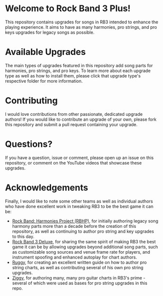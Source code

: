 # Welcome to Rock Band 3 Plus!
This repository contains upgrades for songs in RB3 intended to enhance the playing experience. It aims to have as many harmonies, pro strings, and pro keys upgrades for legacy songs as possible.

# Available Upgrades
The main types of upgrades featured in this repository add song parts for harmonies, pro strings, and pro keys. To learn more about each upgrade type as well as how to install them, please click that upgrade type's respective folder for more information.

# Contributing
I would love contributions from other passionate, dedicated upgrade authors! If you would like to contribute an upgrade of your own, please fork this repository and submit a pull request containing your upgrade.

# Questions?
If you have a question, issue or comment, please open up an issue on this repository, or comment on the YouTube videos that showcase these upgrades.

# Acknowledgements
Finally, I would like to note some other teams as well as individual authors who have done excellent work in tweaking RB3 to be the best game it can be:
- [Rock Band: Harmonies Project (RBHP)](https://github.com/FujiSkunk/rbhp), for initially authoring legacy song harmony parts more than a decade before the creation of this repository, as well as continuing to author pro string and key upgrades to this day.
- [Rock Band 3 Deluxe](https://github.com/jnackmclain/rock-band-3-deluxe), for sharing the same spirit of making RB3 the best game it can be by allowing upgrades beyond additional song parts, such as customizable song sources and venue frame rate for players, and instrument spoofing and enhanced autoplay for chart authors.
- [Ruggy](https://therogerland.tumblr.com/proguide), for creating an excellent written guide on how to author pro string charts, as well as contributing several of his own pro string upgrades.
- [Ziggy](https://code.google.com/archive/p/ziggy-pro-editor/), for authoring many, many pro guitar charts in RB3's prime - several of which were used as bases for pro string upgrades in this repo.
